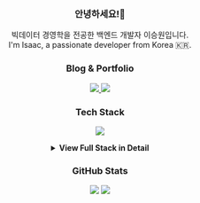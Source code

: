 <!-- =======Intro Section =======-->
<h3 align="center">안녕하세요!👋</h3>
<p align="center">빅데이터 경영학을 전공한 백엔드 개발자 이승원입니다.
<br>I'm Isaac, a passionate developer from Korea 🇰🇷.</p>

<!-- =======Blog & Portfolio Links =======-->
<h3 align="center">Blog & Portfolio</h3>
<p align="center">
  <a href="https://isaac-christian.tistory.com" target="_blank">
    <img src="https://img.shields.io/badge/Tistory-Blog-1C1C1C?style=for-the-badge&logo=blogger&logoColor=white" />
  </a>
  <a href="https://isaac-seungwon.github.io/portfolio" target="_blank">
    <img src="https://img.shields.io/badge/Portfolio-Site-2C6FDD?style=for-the-badge&logo=github&logoColor=white" />
  </a>
</p>

<!-- =======Tech Stack Icons =======-->
<h3 align="center">Tech Stack</h3>
<p align="center">
  <img src="https://skillicons.dev/icons?i=java,ts,react,nodejs,spring,python,tailwind,mysql,postgres,redis,docker,gcp,aws,figma,git,vscode&perline=8" />
</p>

<!-- =======Full Tech Stack Details =======-->
<details>
  <summary align="center"><strong>View Full Stack in Detail</strong></summary>
  <br>

  <p align="center">

  <!-- Languages & Frameworks -->
  <img src="https://img.shields.io/badge/TypeScript-3178C6?style=flat-square&logo=typescript&logoColor=white">
  <img src="https://img.shields.io/badge/JavaScript-F7DF1E?style=flat-square&logo=javascript&logoColor=black">
  <img src="https://img.shields.io/badge/Kotlin-7F52FF?style=flat-square&logo=kotlin&logoColor=white">
  <img src="https://img.shields.io/badge/React-61DAFB?style=flat-square&logo=react&logoColor=white">
  <img src="https://img.shields.io/badge/Next.js-000000?style=flat-square&logo=nextdotjs&logoColor=white">
  <img src="https://img.shields.io/badge/Tailwind%20CSS-%2338B2AC?style=flat-square&logo=tailwind-css&logoColor=white">
  <img src="https://img.shields.io/badge/Node.js-339933?style=flat-square&logo=node.js&logoColor=white">
  <img src="https://img.shields.io/badge/SpringBoot-6DB33F?style=flat-square&logo=springboot&logoColor=white">
  <img src="https://img.shields.io/badge/Python-3776AB?style=flat-square&logo=python&logoColor=white">
  <img src="https://img.shields.io/badge/FastAPI-009485?style=flat-square&logo=fastapi&logoColor=white">
  <img src="https://img.shields.io/badge/Java-ED8B00?style=flat-square&logo=openjdk&logoColor=white" />
  <img src="https://img.shields.io/badge/jQuery-0769AD?style=flat-square&logo=jquery&logoColor=white">

  <!-- Databases & Cloud -->
  <img src="https://img.shields.io/badge/PostgreSQL-4169E1?style=flat-square&logo=postgresql&logoColor=white">
  <img src="https://img.shields.io/badge/MySQL-4479A1?style=flat-square&logo=mysql&logoColor=white">
  <img src="https://img.shields.io/badge/Redis-DC382D?style=flat-square&logo=redis&logoColor=white">
  <img src="https://custom-icon-badges.demolab.com/badge/Oracle-F80000?logo=oracle&logoColor=white" />
  <img src="https://img.shields.io/badge/DBeaver-CC6699?style=flat-square&logo=dbeaver&logoColor=white">
  <img src="https://img.shields.io/badge/AWS-232F3E?style=flat-square&logo=amazon-web-services&logoColor=white">
  <img src="https://img.shields.io/badge/GCP-4285F4?style=flat-square&logo=googlecloud&logoColor=white">

  <!-- AI, LLM, and Data Tools -->
  <img src="https://img.shields.io/badge/Langchain-000000?style=flat-square&logo=python&logoColor=white">
  <img src="https://img.shields.io/badge/Langgraph-5A67D8?style=flat-square&logo=python&logoColor=white">
  <img src="https://img.shields.io/badge/Elasticsearch-005571?style=flat-square&logo=elasticsearch&logoColor=white">
  <img src="https://img.shields.io/badge/Kibana-005571?style=flat-square&logo=kibana&logoColor=white">
  <img src="https://custom-icon-badges.demolab.com/badge/Tableau-0176D3?logo=tableau&logoColor=fff&style=flat-square">
  <img src="https://img.shields.io/badge/SSIS-0078D4?style=flat-square&logo=microsoft&logoColor=white" />
  <img src="https://img.shields.io/badge/SSMS-CC2927?style=flat-square&logo=microsoftsqlserver&logoColor=white" />

  <!-- DevOps & Development Tools -->
  <img src="https://img.shields.io/badge/Kubernetes-326CE5?style=flat-square&logo=kubernetes&logoColor=white">
  <img src="https://img.shields.io/badge/Docker-2496ED?style=flat-square&logo=docker&logoColor=white">
  <img src="https://img.shields.io/badge/Vite-646CFF?style=flat-square&logo=vite&logoColor=white">
  <img src="https://img.shields.io/badge/Git-F05032?style=flat-square&logo=git&logoColor=white">
  <img src="https://custom-icon-badges.demolab.com/badge/Visual%20Studio%20Code-0078d7.svg?logo=vsc&logoColor=white&style=flat-square">
  <img src="https://img.shields.io/badge/MyBatis-000000?style=flat-square&logo=mybatis&logoColor=white">
  <img src="https://img.shields.io/badge/JSP-007396?style=flat-square&logo=java&logoColor=white">
  <img src="https://img.shields.io/badge/jSoup-51C8FA?style=flat-square&logo=java&logoColor=white">

  <!-- Design & Operating Systems -->
  <img src="https://img.shields.io/badge/Figma-F24E1E?style=flat-square&logo=figma&logoColor=white">
  <img src="https://img.shields.io/badge/Illustrator-FF9A00?style=flat-square&logo=adobeillustrator&logoColor=white">
  <img src="https://img.shields.io/badge/Photoshop-31A8FF?style=flat-square&logo=adobephotoshop&logoColor=white">
  <img src="https://img.shields.io/badge/PremierePro-9999FF?style=flat-square&logo=adobepremierepro&logoColor=white">
  <img src="https://img.shields.io/badge/Linux-000000?style=flat-square&logo=linux&logoColor=white">
  <img src="https://img.shields.io/badge/Ubuntu-E95420?style=flat-square&logo=ubuntu&logoColor=white">
  <img src="https://img.shields.io/badge/WSL-0a97f5?style=flat-square&logo=windows&logoColor=white">
  <img src="https://img.shields.io/badge/SourceTree-005571?style=flat-square&logo=sourcetree&logoColor=white">

  </p>
</details>

<h3 align="center">GitHub Stats</h3>
<div align="center">
  <img src="https://github-readme-stats.vercel.app/api?username=Isaac-Seungwon&theme=swift&show_icons=true&include_all_commits=true&cache_seconds=1800" />
  <img src="https://github-readme-stats.vercel.app/api/top-langs/?username=Isaac-Seungwon&theme=swift&layout=compact&size_weight=0.5&count_weight=0.5&exclude_repo=ev-station-analysis,gwangjin-parking-analysis,education-center-management-system&cache_seconds=1800" />
</div>

<!-- =======Visitor Counter =======-->
<p align="center">
  <img src="https://visitor-badge.laobi.icu/badge?page_id=Isaac-Seungwon.visitor-badge" width="1" height="1" alt="invisible counter" />
</p>

<!-- 
<p align="center">
  <img src="https://visitor-badge.laobi.icu/badge?page_id=Isaac-Seungwon.visitor-badge" />
</p>
-->
